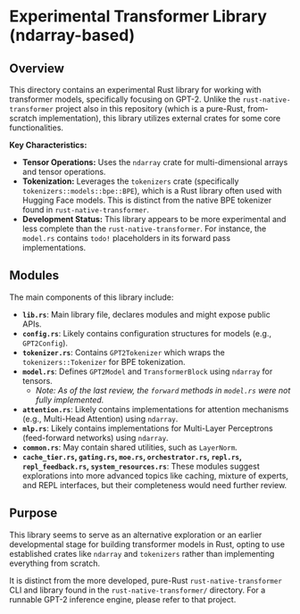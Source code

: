 # Experimental Transformer Library (ndarray-based)

## Overview

This directory contains an experimental Rust library for working with transformer models, specifically focusing on GPT-2. Unlike the `rust-native-transformer` project also in this repository (which is a pure-Rust, from-scratch implementation), this library utilizes external crates for some core functionalities.

**Key Characteristics:**
- **Tensor Operations:** Uses the `ndarray` crate for multi-dimensional arrays and tensor operations.
- **Tokenization:** Leverages the `tokenizers` crate (specifically `tokenizers::models::bpe::BPE`), which is a Rust library often used with Hugging Face models. This is distinct from the native BPE tokenizer found in `rust-native-transformer`.
- **Development Status:** This library appears to be more experimental and less complete than the `rust-native-transformer`. For instance, the `model.rs` contains `todo!` placeholders in its forward pass implementations.

## Modules

The main components of this library include:

- **`lib.rs`**: Main library file, declares modules and might expose public APIs.
- **`config.rs`**: Likely contains configuration structures for models (e.g., `GPT2Config`).
- **`tokenizer.rs`**: Contains `GPT2Tokenizer` which wraps the `tokenizers::Tokenizer` for BPE tokenization.
- **`model.rs`**: Defines `GPT2Model` and `TransformerBlock` using `ndarray` for tensors.
    - *Note: As of the last review, the `forward` methods in `model.rs` were not fully implemented.*
- **`attention.rs`**: Likely contains implementations for attention mechanisms (e.g., Multi-Head Attention) using `ndarray`.
- **`mlp.rs`**: Likely contains implementations for Multi-Layer Perceptrons (feed-forward networks) using `ndarray`.
- **`common.rs`**: May contain shared utilities, such as `LayerNorm`.
- **`cache_tier.rs`, `gating.rs`, `moe.rs`, `orchestrator.rs`, `repl.rs`, `repl_feedback.rs`, `system_resources.rs`**: These modules suggest explorations into more advanced topics like caching, mixture of experts, and REPL interfaces, but their completeness would need further review.

## Purpose

This library seems to serve as an alternative exploration or an earlier developmental stage for building transformer models in Rust, opting to use established crates like `ndarray` and `tokenizers` rather than implementing everything from scratch.

It is distinct from the more developed, pure-Rust `rust-native-transformer` CLI and library found in the `rust-native-transformer/` directory. For a runnable GPT-2 inference engine, please refer to that project.
